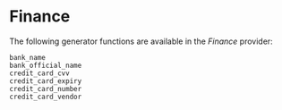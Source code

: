 # Finance

The following generator functions are available in the *Finance* provider:

```@docs
bank_name
bank_official_name
credit_card_cvv
credit_card_expiry
credit_card_number
credit_card_vendor
```
